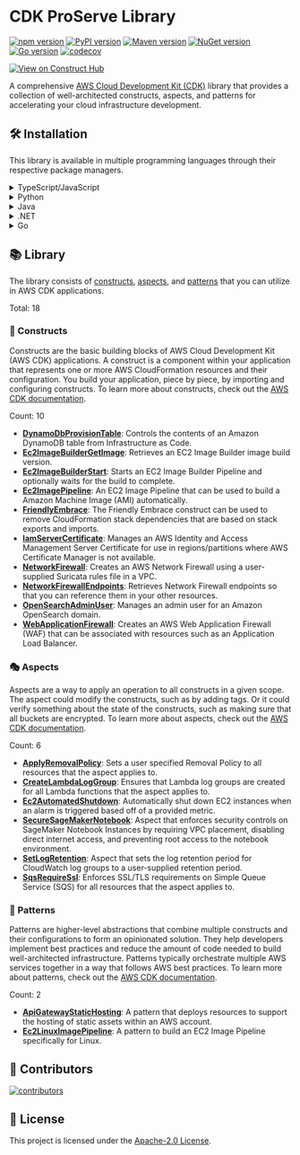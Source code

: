 <!--
Copyright Amazon.com, Inc. or its affiliates. All Rights Reserved.
SPDX-License-Identifier: Apache-2.0
-->

# CDK ProServe Library

[![npm version](https://img.shields.io/npm/v/@cdklabs/cdk-proserve-lib?color=green)](https://www.npmjs.com/package/@cdklabs/cdk-proserve-lib)
[![PyPI version](https://img.shields.io/pypi/v/cdklabs.cdk-proserve-lib?color=yellow)](https://pypi.org/project/cdklabs.cdk-proserve-lib)
[![Maven version](https://img.shields.io/maven-central/v/io.github.cdklabs/cdk-proserve-lib?color=red)](https://central.sonatype.com/artifact/io.github.cdklabs/cdk-proserve-lib)
[![NuGet version](https://img.shields.io/nuget/v/Cdklabs.CdkProserveLib?color=purple)](https://www.nuget.org/packages/Cdklabs.CdkProserveLib)
[![Go version](https://img.shields.io/github/v/release/cdklabs/cdk-proserve-lib?color=blue&label=go)](https://github.com/cdklabs/cdk-proserve-lib-go/tree/main/cdklabscdkproservelib)
[![codecov](https://codecov.io/gh/cdklabs/cdk-proserve-lib/graph/badge.svg?token=FAXq3coTvd)](https://codecov.io/gh/cdklabs/cdk-proserve-lib)

[![View on Construct Hub](https://constructs.dev/badge?package=@cdklabs/cdk-proserve-lib)](https://constructs.dev/packages/@cdklabs/cdk-proserve-lib)

A comprehensive [AWS Cloud Development Kit (CDK)](https://aws.amazon.com/cdk/) library that provides a collection of well-architected constructs, aspects, and patterns for accelerating your cloud infrastructure development.

## 🛠️ Installation

This library is available in multiple programming languages through their respective package managers.

<details>
<summary>TypeScript/JavaScript</summary>

```bash
npm install @cdklabs/cdk-proserve-lib
```

</details><details>
<summary>Python</summary>

```bash
pip install cdklabs.cdk-proserve-lib
```

</details><details>
<summary>Java</summary>

Add the following to your `pom.xml`:

```xml
<dependency>
    <groupId>io.github.cdklabs</groupId>
    <artifactId>cdk-proserve-lib</artifactId>
    <version>[VERSION]</version>
</dependency>
```

Replace `[VERSION]` with the desired version from Maven Central.

</details><details>
<summary>.NET</summary>

```bash
dotnet add package Cdklabs.CdkProserveLib
```

</details><details>
<summary>Go</summary>

```bash
go get github.com/cdklabs/cdk-proserve-lib-go/cdklabscdkproservelib
```

</details>

## 📚 Library

The library consists of [constructs](#-constructs), [aspects](#-aspects), and [patterns](#-patterns) that you can utilize in AWS CDK applications.

Total: 18

### 🧱 Constructs

Constructs are the basic building blocks of AWS Cloud Development Kit (AWS CDK) applications. A construct is a component within your application that represents one or more AWS CloudFormation resources and their configuration. You build your application, piece by piece, by importing and configuring constructs. To learn more about constructs, check out the [AWS CDK documentation](https://docs.aws.amazon.com/cdk/v2/guide/constructs.html).

Count: 10

* [**DynamoDbProvisionTable**](API.md#dynamodbprovisiontable-): Controls the contents of an Amazon DynamoDB table from Infrastructure as Code.
* [**Ec2ImageBuilderGetImage**](API.md#ec2imagebuildergetimage-): Retrieves an EC2 Image Builder image build version.
* [**Ec2ImageBuilderStart**](API.md#ec2imagebuilderstart-): Starts an EC2 Image Builder Pipeline and optionally waits for the build to complete.
* [**Ec2ImagePipeline**](API.md#ec2imagepipeline-): An EC2 Image Pipeline that can be used to build a Amazon Machine Image (AMI) automatically.
* [**FriendlyEmbrace**](API.md#friendlyembrace-): The Friendly Embrace construct can be used to remove CloudFormation stack dependencies that are based on stack exports and imports.
* [**IamServerCertificate**](API.md#iamservercertificate-): Manages an AWS Identity and Access Management Server Certificate for use in regions/partitions where AWS Certificate Manager is not available.
* [**NetworkFirewall**](API.md#networkfirewall-): Creates an AWS Network Firewall using a user-supplied Suricata rules file in a VPC.
* [**NetworkFirewallEndpoints**](API.md#networkfirewallendpoints-): Retrieves Network Firewall endpoints so that you can reference them in your other resources.
* [**OpenSearchAdminUser**](API.md#opensearchadminuser-): Manages an admin user for an Amazon OpenSearch domain.
* [**WebApplicationFirewall**](API.md#webapplicationfirewall-): Creates an AWS Web Application Firewall (WAF) that can be associated with resources such as an Application Load Balancer.

### 🎭 Aspects

Aspects are a way to apply an operation to all constructs in a given scope. The aspect could modify the constructs, such as by adding tags. Or it could verify something about the state of the constructs, such as making sure that all buckets are encrypted. To learn more about aspects, check out the [AWS CDK documentation](https://docs.aws.amazon.com/cdk/v2/guide/aspects.html).

Count: 6

* [**ApplyRemovalPolicy**](API.md#applyremovalpolicy-): Sets a user specified Removal Policy to all resources that the aspect applies to.
* [**CreateLambdaLogGroup**](API.md#createlambdaloggroup-): Ensures that Lambda log groups are created for all Lambda functions that the aspect applies to.
* [**Ec2AutomatedShutdown**](API.md#ec2automatedshutdown-): Automatically shut down EC2 instances when an alarm is triggered based off of a provided metric.
* [**SecureSageMakerNotebook**](API.md#securesagemakernotebook-): Aspect that enforces security controls on SageMaker Notebook Instances by requiring VPC placement, disabling direct internet access, and preventing root access to the notebook environment.
* [**SetLogRetention**](API.md#setlogretention-): Aspect that sets the log retention period for CloudWatch log groups to a user-supplied retention period.
* [**SqsRequireSsl**](API.md#sqsrequiressl-): Enforces SSL/TLS requirements on Simple Queue Service (SQS) for all resources that the aspect applies to.

### 🎯 Patterns

Patterns are higher-level abstractions that combine multiple constructs and their configurations to form an opinionated solution. They help developers implement best practices and reduce the amount of code needed to build well-architected infrastructure. Patterns typically orchestrate multiple AWS services together in a way that follows AWS best practices. To learn more about patterns, check out the [AWS CDK documentation](https://docs.aws.amazon.com/cdk/v2/guide/constructs.html#constructs_lib_levels).

Count: 2

* [**ApiGatewayStaticHosting**](API.md#apigatewaystatichosting-): A pattern that deploys resources to support the hosting of static assets within an AWS account.
* [**Ec2LinuxImagePipeline**](API.md#ec2linuximagepipeline-): A pattern to build an EC2 Image Pipeline specifically for Linux.

## 🤝 Contributors

[![contributors](https://contrib.rocks/image?repo=cdklabs/cdk-proserve-lib&max=50)](https://github.com/cdklabs/cdk-proserve-lib/graphs/contributors)

## 📄 License

This project is licensed under the [Apache-2.0 License](LICENSE).
